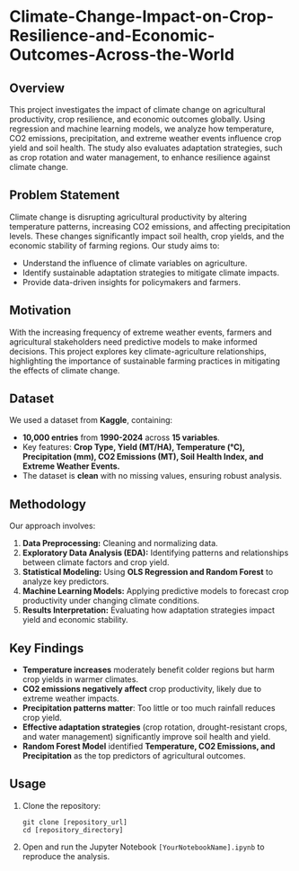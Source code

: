 # Climate-Change-Impact-on-Crop-Resilience-and-Economic-Outcomes-Across-the-World

## Overview
This project investigates the impact of climate change on agricultural productivity, crop resilience, and economic outcomes globally. Using regression and machine learning models, we analyze how temperature, CO2 emissions, precipitation, and extreme weather events influence crop yield and soil health. The study also evaluates adaptation strategies, such as crop rotation and water management, to enhance resilience against climate change.

## Problem Statement
Climate change is disrupting agricultural productivity by altering temperature patterns, increasing CO2 emissions, and affecting precipitation levels. These changes significantly impact soil health, crop yields, and the economic stability of farming regions. Our study aims to:
- Understand the influence of climate variables on agriculture.
- Identify sustainable adaptation strategies to mitigate climate impacts.
- Provide data-driven insights for policymakers and farmers.

## Motivation
With the increasing frequency of extreme weather events, farmers and agricultural stakeholders need predictive models to make informed decisions. This project explores key climate-agriculture relationships, highlighting the importance of sustainable farming practices in mitigating the effects of climate change.

## Dataset
We used a dataset from **Kaggle**, containing:
- **10,000 entries** from **1990-2024** across **15 variables**.
- Key features: **Crop Type, Yield (MT/HA), Temperature (°C), Precipitation (mm), CO2 Emissions (MT), Soil Health Index, and Extreme Weather Events.**
- The dataset is **clean** with no missing values, ensuring robust analysis.

## Methodology
Our approach involves:
1. **Data Preprocessing:** Cleaning and normalizing data.
2. **Exploratory Data Analysis (EDA):** Identifying patterns and relationships between climate factors and crop yield.
3. **Statistical Modeling:** Using **OLS Regression and Random Forest** to analyze key predictors.
4. **Machine Learning Models:** Applying predictive models to forecast crop productivity under changing climate conditions.
5. **Results Interpretation:** Evaluating how adaptation strategies impact yield and economic stability.

## Key Findings
- **Temperature increases** moderately benefit colder regions but harm crop yields in warmer climates.
- **CO2 emissions negatively affect** crop productivity, likely due to extreme weather impacts.
- **Precipitation patterns matter**: Too little or too much rainfall reduces crop yield.
- **Effective adaptation strategies** (crop rotation, drought-resistant crops, and water management) significantly improve soil health and yield.
- **Random Forest Model** identified **Temperature, CO2 Emissions, and Precipitation** as the top predictors of agricultural outcomes.

## Usage

1.  Clone the repository:

    ```
    git clone [repository_url]
    cd [repository_directory]
    ```

2.  Open and run the Jupyter Notebook `[YourNotebookName].ipynb` to reproduce the analysis.
